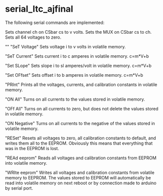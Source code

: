 # serial_ltc_ajfinal

The following serial commands are implemented:

<SET cs ch v>
     Sets channel ch on CSbar cs to v volts.

<MUX cs ch>
     Sets the MUX on CSbar cs to ch.

<ZERO>
     Sets all 64 voltages to zero.

"<STV i v>" "SeT Voltage"
     Sets voltage i to v volts in volatile memory.

<STC i c> "SeT Current"
     Sets current i to c amperes in volatile memory.  c=m*V+b

<SSL i m> "Set SLope"
     Sets slope i to sl amperes/volt in volatile memory.  c=m*V+b

<SOF i b> "Set OFfset"
     Sets offset i to b amperes in volatile memory. c=m*V+b

<PRI> "PRInt"
     Prints all the voltages, currents, and calibration constants in
     volatile memory.

<ONA> "ON All"
     Turns on all currents to the values stored in volatile memory.

<OFA> "OFf All"
     Turns on all currents to zero, but does not delete the values stored
     in volatile memory.

<ONN> "ON Negative"
     Turns on all currents to the negative of the values stored in
     volatile memory.

<RES> "RESet"
     Resets all voltages to zero, all calibration constants to default,
     and writes them all to the EEPROM.  Obviously this means that
     everything that was in the EEPROM is lost.

<REA> "REAd eeprom"
     Reads all voltages and calibration constants from EEPROM into
     volatile memory.

<WRI> "WRIte eeprom"
     Writes all voltages and calibration constants from volatile memory
     to EEPROM.  The values stored to EEPROM will automatically be read
     into volatile memory on next reboot or by connection made to arduino
     by serial port.
